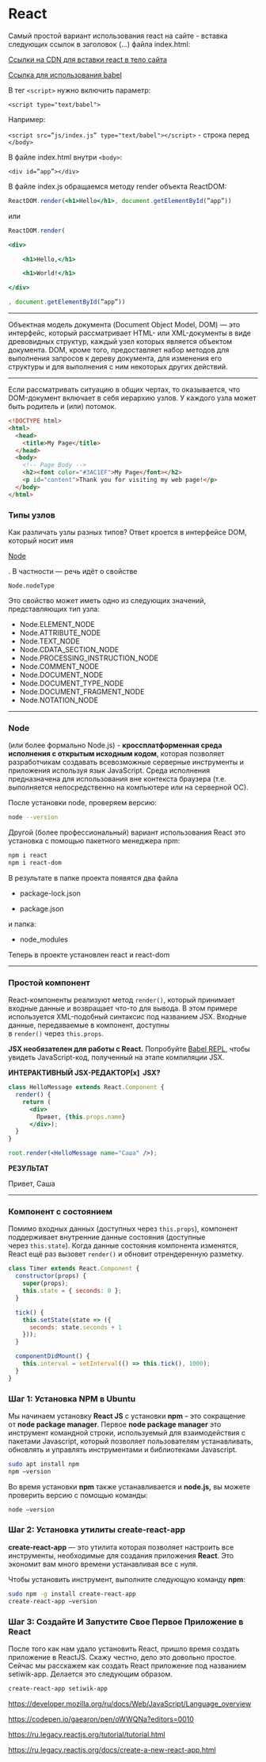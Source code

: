 # React

Самый простой вариант использования react на сайте - вставка следующих ссылок в заголовок (<head>…</head>) файла index.html:

[Ссылки на CDN для вставки react  в тело сайта](https://ru.legacy.reactjs.org/docs/cdn-links.html)

[Ссылка для использования babel](https://babeljs.io/docs/babel-standalone)

В тег `<script>` нужно включить параметр: 

`<script type="text/babel">`

Например:

`<script src=”js/index.js” type="text/babel"></script>` - строка перед `</body>`

В файле index.html внутри `<body>`:

`<div id=”app”></div>`

В файле index.js обращаемся методу render объекта ReactDOM:

```jsx
ReactDOM.render(<h1>Hello</h1>, document.getElementById(”app”))
```

или

```jsx
ReactDOM.render(

<div>

	<h1>Hello,</h1>

	<h1>World!</h1>

</div>

, document.getElementById(”app”))
```

---

Объектная модель документа (Document Object Model, DOM) — это интерфейс, который рассматривает HTML- или XML-документы в виде древовидных структур, каждый узел которых является объектом документа. DOM, кроме того, предоставляет набор методов для выполнения запросов к дереву документа, для изменения его структуры и для выполнения с ним некоторых других действий.

---

Если рассматривать ситуацию в общих чертах, то оказывается, что DOM-документ включает в себя иерархию узлов. У каждого узла может быть родитель и (или) потомок.

```html
<!DOCTYPE html>
<html>
  <head>
    <title>My Page</title>
  </head>
  <body>
    <!-- Page Body -->
    <h2><font color="#3AC1EF">My Page</font></h2>
    <p id="content">Thank you for visiting my web page!</p>
  </body>
</html>
```

### Т**ипы узлов**

Как различать узлы разных типов? Ответ кроется в интерфейсе DOM, который носит имя

[Node](https://developer.mozilla.org/en-US/docs/Web/API/Node)

. В частности — речь идёт о свойстве

```
Node.nodeType
```

Это свойство может иметь одно из следующих значений, представляющих тип узла:

- Node.ELEMENT_NODE
- Node.ATTRIBUTE_NODE
- Node.TEXT_NODE
- Node.CDATA_SECTION_NODE
- Node.PROCESSING_INSTRUCTION_NODE
- Node.COMMENT_NODE
- Node.DOCUMENT_NODE
- Node.DOCUMENT_TYPE_NODE
- Node.DOCUMENT_FRAGMENT_NODE
- Node.NOTATION_NODE

---

### Node

(или более формально Node.js) - **кроссплатформенная среда исполнения с открытым исходным кодом**, которая позволяет разработчикам создавать всевозможные серверные инструменты и приложения используя язык JavaScript. Среда исполнения предназначена для использования вне контекста браузера (т.е. выполняется непосредственно на компьютере или на серверной ОС).

После установки node, проверяем версию:

```bash
node --version
```

Другой (более профессиональный) вариант использования React это установка с помощью пакетного менеджера npm:

```bash
npm i react
npm i react-dom
```

В результате в папке проекта появятся два файла 

- package-lock.json

- package.json

и папка:

- node_modules

Теперь в проекте установлен react и react-dom

---

### Простой компонент

React-компоненты реализуют метод `render()`, который принимает входные данные и возвращает что-то для вывода. В этом примере используется XML-подобный синтаксис под названием JSX. Входные данные, передаваемые в компонент, доступны в `render()` через `this.props`.

**JSX необязателен для работы с React.** Попробуйте [Babel REPL](https://babeljs.io/repl/#?presets=react&code_lz=MYewdgzgLgBApgGzgWzmWBeGAeAFgRgD4AJRBEAGhgHcQAnBAEwEJsB6AwgbgChRJY_KAEMAlmDh0YWRiGABXVOgB0AczhQAokiVQAQgE8AkowAUAcjogQUcwEpeAJTjDgUACIB5ALLK6aRklTRBQ0KCohMQk6Bx4gA), чтобы увидеть JavaScript-код, полученный на этапе компиляции JSX.

**ИНТЕРАКТИВНЫЙ JSX-РЕДАКТОР[x]  JSX?**

```jsx
class HelloMessage extends React.Component {
  render() {
    return (
      <div>
        Привет, {this.props.name}
      </div>);
  }
}

root.render(<HelloMessage name="Саша" />);
```

**РЕЗУЛЬТАТ**

Привет, Саша

---

### Компонент с состоянием

Помимо входных данных (доступных через `this.props`), компонент поддерживает внутренние данные состояния (доступные через `this.state`). Когда данные состояния компонента изменятся, React ещё раз вызовет `render()` и обновит отрендеренную разметку.

```jsx
class Timer extends React.Component {
  constructor(props) {
    super(props);
    this.state = { seconds: 0 };
  }

  tick() {
    this.setState(state => ({
      seconds: state.seconds + 1
    }));
  }

  componentDidMount() {
    this.interval = setInterval(() => this.tick(), 1000);
  }
}
```

### Шаг 1: Установка NPM в Ubuntu

Мы начинаем установку **React JS** с установки **npm** – это сокращение от **node package manager**. Первое **node package manager** это инструмент командной строки, используемый для взаимодействия с пакетами Javascript, который позволяет пользователям устанавливать, обновлять и управлять инструментами и библиотеками Javascript.

```bash
sudo apt install npm
npm —version
```

Во время установки **npm** также устанавливается и **node.js,** вы можете проверить версию с помощью команды:

```bash
node —version
```

### Шаг 2: Установка утилиты create-react-app

**create-react-app** — это утилита которая позволяет настроить все инструменты, необходимые для создания приложения **React**. Это экономит вам много времени устанавливая все с нуля.

Чтобы установить инструмент, выполните следующую команду **npm**:

```bash
sudo npm -g install create-react-app
create-react-app —version
```

### Шаг 3: Создайте И Запустите Свое Первое Приложение в React

После того как нам удало установить React, пришло время создать приложение в ReactJS. Скажу честно, дело это довольно простое. Сейчас мы расскажем как создать React приложение под названием setiwik-app. Делается это следующим образом.

```bash
create-react-app setiwik-app
```

https://developer.mozilla.org/ru/docs/Web/JavaScript/Language_overview

https://codepen.io/gaearon/pen/oWWQNa?editors=0010

https://ru.legacy.reactjs.org/tutorial/tutorial.html

https://ru.legacy.reactjs.org/docs/create-a-new-react-app.html
